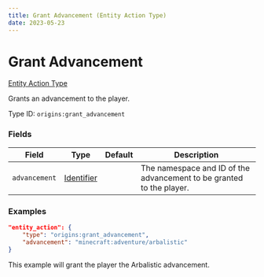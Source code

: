 ```yaml
---
title: Grant Advancement (Entity Action Type)
date: 2023-05-23
---
```


# Grant Advancement

[Entity Action Type](../entity_action_types.md)

Grants an advancement to the player.

Type ID: `origins:grant_advancement`


### Fields

Field | Type | Default | Description
------|------|---------|-------------
`advancement` | [Identifier](../data_types/identifier.md) | | The namespace and ID of the advancement to be granted to the player.


### Examples

```json
"entity_action": {
    "type": "origins:grant_advancement",
    "advancement": "minecraft:adventure/arbalistic"
}
```

This example will grant the player the Arbalistic advancement.
